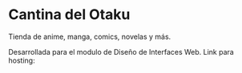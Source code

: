 # Cantina del Otaku

Tienda de anime, manga, comics, novelas y más.

Desarrollada para el modulo de Diseño de Interfaces Web. Link para hosting: 
